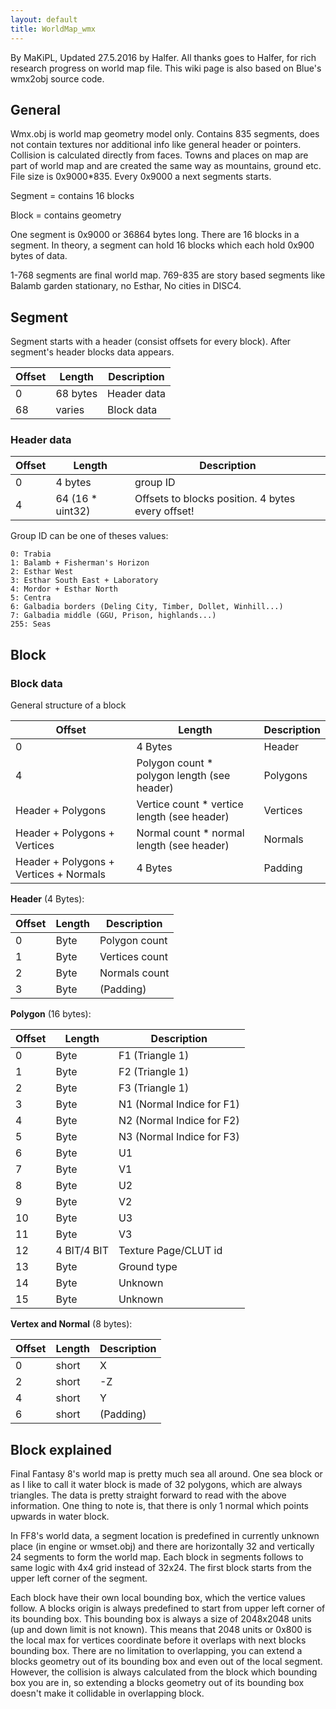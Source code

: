 ```yaml
---
layout: default
title: WorldMap_wmx
---
```


By MaKiPL, Updated 27.5.2016 by Halfer. All thanks goes to Halfer, for rich research progress on world map file. This wiki page is also based on Blue's wmx2obj source code.

## General

Wmx.obj is world map geometry model only. Contains 835 segments, does not contain textures nor additional info like general header or pointers. Collision is calculated directly from faces. Towns and places on map are part of world map and are created the same way as mountains, ground etc. File size is 0x9000\*835. Every 0x9000 a next segments starts.

Segment = contains 16 blocks

Block = contains geometry

One segment is 0x9000 or 36864 bytes long. There are 16 blocks in a segment. In theory, a segment can hold 16 blocks which each hold 0x900 bytes of data.

1-768 segments are final world map. 769-835 are story based segments like Balamb garden stationary, no Esthar, No cities in DISC4.

## Segment

Segment starts with a header (consist offsets for every block). After segment's header blocks data appears.

  

| Offset | Length   | Description |
|--------|----------|-------------|
| 0      | 68 bytes | Header data |
| 68     | varies   | Block data  |

  

### Header data

| Offset | Length            | Description                                       |
|--------|-------------------|---------------------------------------------------|
| 0      | 4 bytes           | group ID                                          |
| 4      | 64 (16 \* uint32) | Offsets to blocks position. 4 bytes every offset! |

Group ID can be one of theses values:

`0: Trabia`  
`1: Balamb + Fisherman's Horizon`  
`2: Esthar West`  
`3: Esthar South East + Laboratory`  
`4: Mordor + Esthar North`  
`5: Centra`  
`6: Galbadia borders (Deling City, Timber, Dollet, Winhill...)`  
`7: Galbadia middle (GGU, Prison, highlands...)`  
`255: Seas`

## Block

### Block data

General structure of a block

| Offset                                 | Length                                       | Description |
|----------------------------------------|----------------------------------------------|-------------|
| 0                                      | 4 Bytes                                      | Header      |
| 4                                      | Polygon count \* polygon length (see header) | Polygons    |
| Header + Polygons                      | Vertice count \* vertice length (see header) | Vertices    |
| Header + Polygons + Vertices           | Normal count \* normal length (see header)   | Normals     |
| Header + Polygons + Vertices + Normals | 4 Bytes                                      | Padding     |

**Header** (4 Bytes):

| Offset | Length | Description    |
|--------|--------|----------------|
| 0      | Byte   | Polygon count  |
| 1      | Byte   | Vertices count |
| 2      | Byte   | Normals count  |
| 3      | Byte   | (Padding)      |

**Polygon** (16 bytes):

| Offset | Length      | Description               |
|--------|-------------|---------------------------|
| 0      | Byte        | F1 (Triangle 1)           |
| 1      | Byte        | F2 (Triangle 1)           |
| 2      | Byte        | F3 (Triangle 1)           |
| 3      | Byte        | N1 (Normal Indice for F1) |
| 4      | Byte        | N2 (Normal Indice for F2) |
| 5      | Byte        | N3 (Normal Indice for F3) |
| 6      | Byte        | U1                        |
| 7      | Byte        | V1                        |
| 8      | Byte        | U2                        |
| 9      | Byte        | V2                        |
| 10     | Byte        | U3                        |
| 11     | Byte        | V3                        |
| 12     | 4 BIT/4 BIT | Texture Page/CLUT id      |
| 13     | Byte        | Ground type               |
| 14     | Byte        | Unknown                   |
| 15     | Byte        | Unknown                   |

**Vertex and Normal** (8 bytes):

| Offset | Length | Description |
|--------|--------|-------------|
| 0      | short  | X           |
| 2      | short  | -Z          |
| 4      | short  | Y           |
| 6      | short  | (Padding)   |

## Block explained

Final Fantasy 8's world map is pretty much sea all around. One sea block or as I like to call it water block is made of 32 polygons, which are always triangles. The data is pretty straight forward to read with the above information. One thing to note is, that there is only 1 normal which points upwards in water block.

In FF8's world data, a segment location is predefined in currently unknown place (in engine or wmset.obj) and there are horizontally 32 and vertically 24 segments to form the world map. Each block in segments follows to same logic with 4x4 grid instead of 32x24. The first block starts from the upper left corner of the segment.

Each block have their own local bounding box, which the vertice values follow. A blocks origin is always predefined to start from upper left corner of its bounding box. This bounding box is always a size of 2048x2048 units (up and down limit is not known). This means that 2048 units or 0x800 is the local max for vertices coordinate before it overlaps with next blocks bounding box. There are no limitation to overlapping, you can extend a blocks geometry out of its bounding box and even out of the local segment. However, the collision is always calculated from the block which bounding box you are in, so extending a blocks geometry out of its bounding box doesn't make it collidable in overlapping block.
